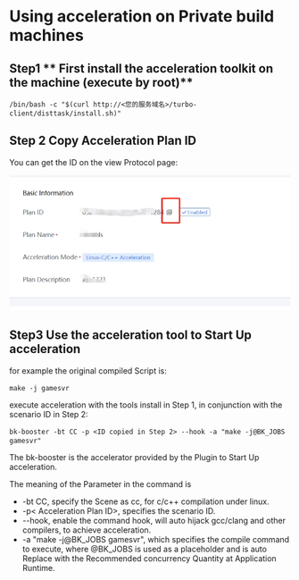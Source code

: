  # Using acceleration on Private build machines 

 ## Step1 ** First install the acceleration toolkit on the machine (execute by root)** 

```text
/bin/bash -c "$(curl http://<您的服务域名>/turbo-client/disttask/install.sh)"
```

 ## Step 2 Copy Acceleration Plan ID 

 You can get the ID on the view Protocol page: 

 ![](../../../assets/image%20%2862%29.png) 

 ## Step3 Use the acceleration tool to Start Up acceleration 

 for example the original compiled Script is: 

 ```text 
 make -j gamesvr 
 ``` 

 execute acceleration with the tools install in Step 1, in conjunction with the scenario ID in Step 2: 

 ```text 
 bk-booster -bt CC -p <ID copied in Step 2> --hook -a "make -j@BK_JOBS gamesvr" 
 ``` 

 The bk-booster is the accelerator provided by the Plugin to Start Up acceleration. 

 The meaning of the Parameter in the command is 

 * -bt CC, specify the Scene as cc, for c/c++ compilation under linux. 
 * -p&lt; Acceleration Plan ID&gt;, specifies the scenario ID. 
 * --hook, enable the command hook, will auto hijack gcc/clang and other compilers, to achieve acceleration. 
 * -a "make -j@BK\_JOBS gamesvr", which specifies the compile command to execute, where @BK\_JOBS is used as a placeholder and is auto Replace with the Recommended concurrency Quantity at Application Runtime. 